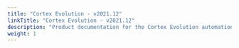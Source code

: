 ```yaml
---
title: "Cortex Evolution - v2021.12"
linkTitle: "Cortex Evolution - v2021.12"
description: "Product documentation for the Cortex Evolution automation platform, including guides, tutorials and reference documentation."
weight: 1
---
```

